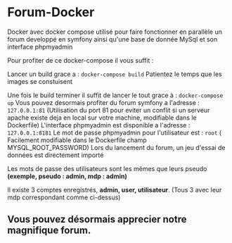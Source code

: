 # Forum-Docker

Docker avec docker compose utilisé pour faire fonctionner en parallèle un forum developpé en symfony ainsi qu'une base de donnée MySql et son interface phpmyadmin

Pour profiter de ce docker-compose  il vous suffit :

Lancer un build grace a :
`docker-compose build`
Patientez le temps que les images se constuisent

Une fois le build terminer il suffit de lancer le tout grace à :
`docker-compose up`
Vous pouvez desormais profiter du forum symfony a l'adresse :
`127.0.0.1:81` (Utilisation du port 81 pour eviter un conflit si un serveur apache existe deja en local sur votre machine, modifiable dans le Dockerfile)
L'interface phpmyadmin est disponible a l'adresse :
`127.0.0.1:8181`
Le mot de passe phpmyadmin pour l'utilisateur est :
`root`
( Facilement modifiable dans le Dockerfile champ MYSQL_ROOT_PASSWORD)
Lors du lancement du forum, un jeu d'essai de données est directement importé

Les mots de passe des utilisateurs sont les mêmes que leurs pseudo __(exemple, pseudo : admin, mdp : admin)__

Il existe 3 comptes enregistrés, __admin, user, utilisateur__. (Tous 3 avec leur mdp correspondant comme ci-dessus)

## Vous pouvez désormais apprecier notre magnifique forum.
